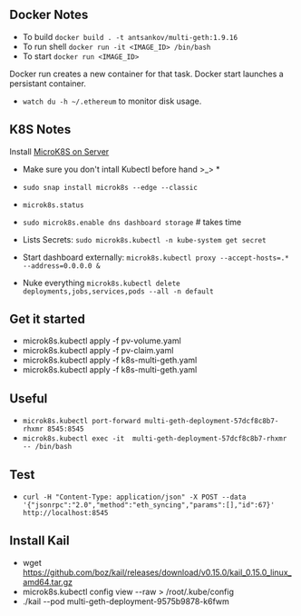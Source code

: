 ## Docker Notes
* To build `docker build . -t antsankov/multi-geth:1.9.16`
* To run shell `docker run -it <IMAGE_ID> /bin/bash` 
* To start `docker run <IMAGE_ID>`

Docker run creates a new container for that task. 
Docker start launches a persistant container.

* `watch du -h ~/.ethereum` to monitor disk usage. 

## K8S Notes
Install [MicroK8S on Server](https://thenewstack.io/deploy-a-single-node-kubernetes-instance-in-seconds-with-microk8s/)

* Make sure you don't intall Kubectl before hand >_> * 

* `sudo snap install microk8s --edge --classic`
* `microk8s.status` 
* `sudo microk8s.enable dns dashboard storage` # takes time 


* Lists Secrets: `sudo microk8s.kubectl -n kube-system get secret`
* Start dashboard externally: `microk8s.kubectl proxy --accept-hosts=.* --address=0.0.0.0 &` 

* Nuke everything `microk8s.kubectl delete deployments,jobs,services,pods --all -n default`

## Get it started
* microk8s.kubectl apply -f pv-volume.yaml
* microk8s.kubectl apply -f pv-claim.yaml
* microk8s.kubectl apply -f k8s-multi-geth.yaml
* microk8s.kubectl apply -f k8s-multi-geth.yaml

## Useful 
* `microk8s.kubectl port-forward multi-geth-deployment-57dcf8c8b7-rhxmr 8545:8545`
* `microk8s.kubectl exec -it  multi-geth-deployment-57dcf8c8b7-rhxmr  -- /bin/bash`

## Test
* `curl -H "Content-Type: application/json" -X POST --data '{"jsonrpc":"2.0","method":"eth_syncing","params":[],"id":67}' http://localhost:8545`


## Install Kail 
* wget https://github.com/boz/kail/releases/download/v0.15.0/kail_0.15.0_linux_amd64.tar.gz
* microk8s.kubectl config view --raw > /root/.kube/config
* ./kail --pod multi-geth-deployment-9575b9878-k6fwm
